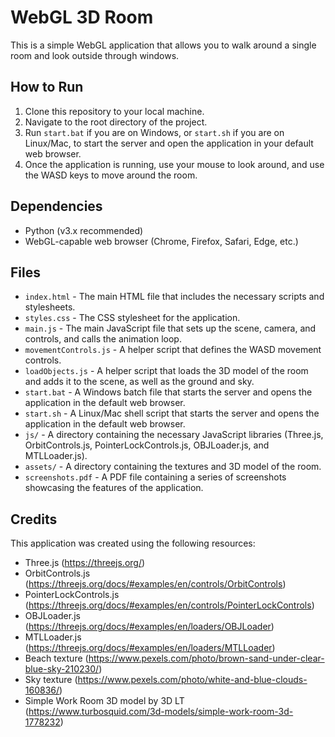 # WebGL 3D Room

This is a simple WebGL application that allows you to walk around a single room and look outside through windows.

## How to Run

1. Clone this repository to your local machine.
2. Navigate to the root directory of the project.
3. Run `start.bat` if you are on Windows, or `start.sh` if you are on Linux/Mac, to start the server and open the application in your default web browser.
4. Once the application is running, use your mouse to look around, and use the WASD keys to move around the room.

## Dependencies

- Python (v3.x recommended)
- WebGL-capable web browser (Chrome, Firefox, Safari, Edge, etc.)

## Files

- `index.html` - The main HTML file that includes the necessary scripts and stylesheets.
- `styles.css` - The CSS stylesheet for the application.
- `main.js` - The main JavaScript file that sets up the scene, camera, and controls, and calls the animation loop.
- `movementControls.js` - A helper script that defines the WASD movement controls.
- `loadObjects.js` - A helper script that loads the 3D model of the room and adds it to the scene, as well as the ground and sky.
- `start.bat` - A Windows batch file that starts the server and opens the application in the default web browser.
- `start.sh` - A Linux/Mac shell script that starts the server and opens the application in the default web browser.
- `js/` - A directory containing the necessary JavaScript libraries (Three.js, OrbitControls.js, PointerLockControls.js, OBJLoader.js, and MTLLoader.js).
- `assets/` - A directory containing the textures and 3D model of the room.
- `screenshots.pdf` - A PDF file containing a series of screenshots showcasing the features of the application.

## Credits

This application was created using the following resources:

- Three.js (https://threejs.org/)
- OrbitControls.js (https://threejs.org/docs/#examples/en/controls/OrbitControls)
- PointerLockControls.js (https://threejs.org/docs/#examples/en/controls/PointerLockControls)
- OBJLoader.js (https://threejs.org/docs/#examples/en/loaders/OBJLoader)
- MTLLoader.js (https://threejs.org/docs/#examples/en/loaders/MTLLoader)
- Beach texture (https://www.pexels.com/photo/brown-sand-under-clear-blue-sky-210230/)
- Sky texture (https://www.pexels.com/photo/white-and-blue-clouds-160836/)
- Simple Work Room 3D model by 3D LT (https://www.turbosquid.com/3d-models/simple-work-room-3d-1778232)
